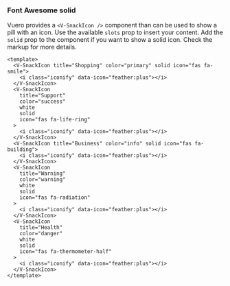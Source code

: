 ### Font Awesome solid

Vuero provides a `<V-SnackIcon />` component than can be used to show
a pill with an icon. Use the available `slots` prop to insert your content.
Add the `solid` prop to the component if you want to show
a solid icon. Check the markup for more details.

<!--code-->

```vue
<template>
  <V-SnackIcon title="Shopping" color="primary" solid icon="fas fa-smile">
    <i class="iconify" data-icon="feather:plus"></i>
  </V-SnackIcon>
  <V-SnackIcon
    title="Support"
    color="success"
    white
    solid
    icon="fas fa-life-ring"
  >
    <i class="iconify" data-icon="feather:plus"></i>
  </V-SnackIcon>
  <V-SnackIcon title="Business" color="info" solid icon="fas fa-building">
    <i class="iconify" data-icon="feather:plus"></i>
  </V-SnackIcon>
  <V-SnackIcon
    title="Warning"
    color="warning"
    white
    solid
    icon="fas fa-radiation"
  >
    <i class="iconify" data-icon="feather:plus"></i>
  </V-SnackIcon>
  <V-SnackIcon
    title="Health"
    color="danger"
    white
    solid
    icon="fas fa-thermometer-half"
  >
    <i class="iconify" data-icon="feather:plus"></i>
  </V-SnackIcon>
</template>
```

<!--/code-->

<!--example-->

<div class="snacks">
  <V-SnackIcon title="Shopping" color="primary" solid icon="fas fa-smile">
    <i class="iconify" data-icon="feather:plus"></i>
  </V-SnackIcon>
  <V-SnackIcon title="Support" color="success" white solid icon="fas fa-life-ring">
    <i class="iconify" data-icon="feather:plus"></i>
  </V-SnackIcon>
  <V-SnackIcon title="Business" color="info" solid icon="fas fa-building">
    <i class="iconify" data-icon="feather:plus"></i>
  </V-SnackIcon>
  <V-SnackIcon title="Warning" color="warning" white solid icon="fas fa-radiation">
    <i class="iconify" data-icon="feather:plus"></i>
  </V-SnackIcon>
  <V-SnackIcon title="Health" color="danger" white solid icon="fas fa-thermometer-half">
    <i class="iconify" data-icon="feather:plus"></i>
  </V-SnackIcon>
</div>

<!--/example-->
